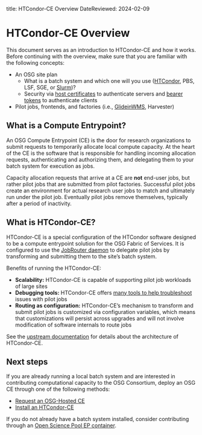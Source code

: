 title: HTCondor-CE Overview
DateReviewed: 2024-02-09

HTCondor-CE Overview
====================

This document serves as an introduction to HTCondor-CE and how it works.
Before continuing with the overview, make sure that you are familiar with the following concepts:

-   An OSG site plan
    -   What is a batch system and which one will you use ([HTCondor](http://htcondor.org/), PBS, LSF, SGE, or
        [Slurm](https://slurm.schedmd.com/))?
    -   Security via [host certificates](../security/host-certs/overview.md) to authenticate servers and
        [bearer tokens](../security/tokens/overview.md) to authenticate clients
-   Pilot jobs, frontends, and factories (i.e., [GlideinWMS](http://glideinwms.fnal.gov/doc.prd/index.html),
    Harvester)

What is a Compute Entrypoint?
--------------------------

An OSG Compute Entrypoint (CE) is the door for research organizations to submit requests to temporarily allocate local
compute capacity.
At the heart of the CE is the software that is responsible for handling incoming allocation requests, authenticating and
authorizing them, and delegating them to your batch system for execution as jobs.

Capacity allocation requests that arrive at a CE are **not** end-user jobs, but rather pilot jobs that are submitted
from pilot factories.
Successful pilot jobs create an environment for actual research user jobs to match and ultimately run under the pilot job.
Eventually pilot jobs remove themselves, typically after a period of inactivity.

What is HTCondor-CE?
--------------------

HTCondor-CE is a special configuration of the HTCondor software designed to be a compute entrypoint solution for the OSG
Fabric of Services.
It is configured to use the [JobRouter daemon](https://htcondor.readthedocs.io/en/latest/grid-computing/job-router.html) to
delegate pilot jobs by transforming and submitting them to the site’s batch system.

Benefits of running the HTCondor-CE:

-   **Scalability:** HTCondor-CE is capable of supporting pilot job workloads of large sites
-   **Debugging tools:** HTCondor-CE offers [many tools to help troubleshoot](troubleshoot-htcondor-ce.md)
    issues with pilot jobs
-   **Routing as configuration:** HTCondor-CE’s mechanism to transform and submit pilot jobs is customized via
    configuration variables, which means that customizations will persist across upgrades and will not involve
    modification of software internals to route jobs

See the [upstream documentation](https://htcondor.com/htcondor-ce/architecture/) for details about the architecture of
HTCondor-CE.

Next steps
----------

If you are already running a local batch system and are interested in contributing computational capacity to the OSG
Consortium, deploy an OSG CE through one of the following methods:

-   [Request an OSG-Hosted CE](hosted-ce.md)
-   [Install an HTCondor-CE](install-htcondor-ce.md)

If you do not already have a batch system installed,
consider contributing through an [Open Science Pool EP container](../resource-sharing/os-backfill-containers.md).
